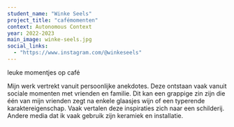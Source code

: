 ```yaml
---
student_name: "Winke Seels"
project_title: "cafémomenten"
context: Autonomous Context
year: 2022-2023
main_image: winke-seels.jpg
social_links:
  - "https://www.instagram.com/@winkeseels"
---
```

leuke momentjes op café

Mijn werk vertrekt vanuit persoonlijke anekdotes. Deze ontstaan vaak vanuit sociale momenten met vrienden en familie. Dit kan een grappige zin zijn die één van mijn vrienden zegt na enkele glaasjes wijn of een typerende karaktereigenschap. Vaak vertalen deze inspiraties zich naar een schilderij. Andere media dat ik vaak gebruik zijn keramiek en installatie.  
